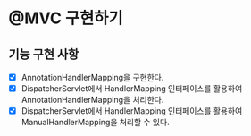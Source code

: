 # @MVC 구현하기

## 기능 구현 사항

- [x] AnnotationHandlerMapping을 구현한다.
- [x] DispatcherServlet에서 HandlerMapping 인터페이스를 활용하여 AnnotationHandlerMapping을 처리한다.
- [x] DispatcherServlet에서 HandlerMapping 인터페이스를 활용하여 ManualHandlerMapping을 처리할 수 있다.
